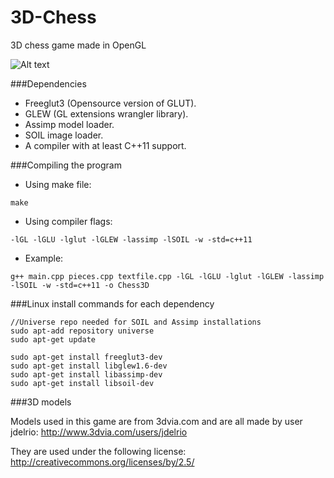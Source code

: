 # 3D-Chess
3D chess game made in OpenGL

![Alt text](https://cloud.githubusercontent.com/assets/13442473/10416393/5e9edbda-7072-11e5-89e5-b0e79c520706.png "Lines aren't rendered properly in this image")

###Dependencies
- Freeglut3 (Opensource version of GLUT).
- GLEW (GL extensions wrangler library).
- Assimp model loader.
- SOIL image loader.
- A compiler with at least C++11 support.

###Compiling the program
- Using make file:
```
make
```
- Using compiler flags:
```
-lGL -lGLU -lglut -lGLEW -lassimp -lSOIL -w -std=c++11
```
- Example:
```
g++ main.cpp pieces.cpp textfile.cpp -lGL -lGLU -lglut -lGLEW -lassimp -lSOIL -w -std=c++11 -o Chess3D
```

###Linux install commands for each dependency
```
//Universe repo needed for SOIL and Assimp installations
sudo apt-add repository universe
sudo apt-get update

sudo apt-get install freeglut3-dev
sudo apt-get install libglew1.6-dev
sudo apt-get install libassimp-dev
sudo apt-get install libsoil-dev
```

###3D models

Models used in this game are from 3dvia.com and are all made by user jdelrio: http://www.3dvia.com/users/jdelrio

They are used under the following license: http://creativecommons.org/licenses/by/2.5/
